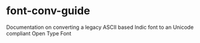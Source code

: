 font-conv-guide
===============

Documentation on converting a legacy ASCII based Indic font to an Unicode compliant Open Type Font
